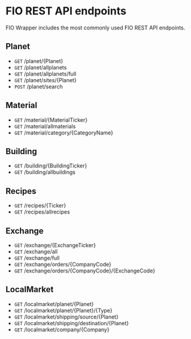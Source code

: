 # FIO REST API endpoints

FIO Wrapper includes the most commonly used FIO REST API endpoints.

## Planet

- `GET` /planet/{Planet}
- `GET` /planet/allplanets
- `GET` /planet/allplanets/full
- `GET` /planet/sites/{Planet}
- `POST` /planet/search

## Material
- `GET` /material/{MaterialTicker}
- `GET` /material/allmaterials
- `GET` /material/category/{CategoryName}

## Building
- `GET` /building/{BuildingTicker}
- `GET` /building/allbuildings

## Recipes
- `GET` /recipes/{Ticker}
- `GET` /recipes/allrecipes

## Exchange
- `GET` /exchange/{ExchangeTicker}
- `GET` /exchange/all
- `GET` /exchange/full
- `GET` /exchange/orders/{CompanyCode}
- `GET` /exchange/orders/{CompanyCode}/{ExchangeCode}

## LocalMarket
- `GET` /localmarket/planet/{Planet}
- `GET` /localmarket/planet/{Planet}/{Type}
- `GET` /localmarket/shipping/source/{Planet}
- `GET` /localmarket/shipping/destination/{Planet}
- `GET` /localmarket/company/{Company}

